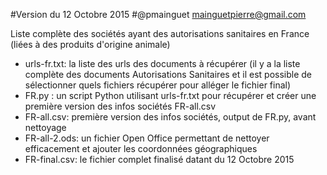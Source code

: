 #Version du 12 Octobre 2015
#@pmainguet mainguetpierre@gmail.com

Liste complète des sociétés ayant des autorisations sanitaires en France (liées à des produits d'origine animale)

- urls-fr.txt: la liste des urls des documents à récupérer (il y a la liste complète des documents Autorisations Sanitaires et il est possible de sélectionner quels fichiers récupérer pour alléger le fichier final)
- FR.py : un script Python utilisant urls-fr.txt pour récupérer et créer une première version des infos sociétés FR-all.csv
- FR-all.csv: première version des infos sociétés, output de FR.py, avant nettoyage
- FR-all-2.ods: un fichier Open Office permettant de nettoyer efficacement et ajouter les coordonnées géographiques
- FR-final.csv: le fichier complet finalisé datant du 12 Octobre 2015